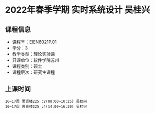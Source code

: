 # 2022年春季学期 实时系统设计 吴桂兴






## 课程信息

- 课程号：EIEN6021P.01
- 学分：3
- 教学类型：理论实验课
- 开课单位：软件学院苏州
- 课程类别：硕士
- 课程层次：研究生课程

## 上课时间

```
10~17周 思贤楼225 :2(08:00~10:25) 吴桂兴
10~17周 思贤楼225 :4(14:00~16:30) 吴桂兴
```


